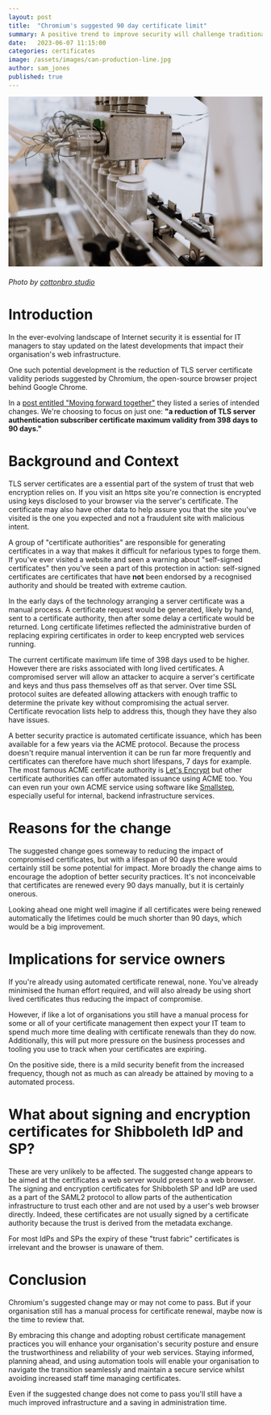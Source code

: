 ```yaml
---
layout: post
title:  "Chromium's suggested 90 day certificate limit"
summary: A positive trend to improve security will challenge traditional behaviours around server certificates.
date:   2023-06-07 11:15:00
categories: certificates
image: /assets/images/can-production-line.jpg
author: sam_jones
published: true
---
```


![A can production line](/assets/images/can-production-line.jpg)

###### Photo by [cottonbro studio](https://www.pexels.com/@cottonbro/)

# Introduction

In the ever-evolving landscape of Internet security it is essential for IT managers to stay updated on the latest
developments that impact their organisation's web infrastructure.

One such potential development is the reduction of TLS server certificate validity periods suggested by Chromium, the
open-source browser project behind Google Chrome.

In
a [post entitled "Moving forward together"](https://www.chromium.org/Home/chromium-security/root-ca-policy/moving-forward-together/)
they listed a series of intended changes. We're choosing to focus on just one: **"a reduction of TLS server
authentication subscriber certificate maximum validity from 398 days to 90 days."**

# Background and Context

TLS server certificates are a essential part of the system of trust that web encryption relies on.
If you visit an https site you're connection is encrypted using keys disclosed to your browser via the server's
certificate. The certificate may also have other data to help assure you that the site you've visited is the one you
expected and not a fraudulent site with malicious intent.

A group of "certificate authorities" are responsible for generating certificates in a way that makes it difficult for
nefarious types to forge them. 
If you've ever visited a website and seen a warning about "self-signed certificates" then you've seen a part of this
protection in action: self-signed certificates are certificates that have **not** been endorsed by a recognised authority
and should be treated with extreme caution.

In the early days of the technology arranging a server certificate was a manual process. A certificate request would be
generated, likely by hand, sent to a certificate authority, then after some delay a certificate would be returned. Long
certificate lifetimes reflected the administrative burden of replacing expiring certificates in order to keep encrypted
web services running.

The current certificate maximum life time of 398 days used to be higher. However there are risks associated with long
lived certificates. A compromised server will allow an attacker to acquire a server's certificate and keys and thus pass
themselves off as that server. Over time SSL protocol suites are defeated allowing attackers with enough traffic to
determine the private key without compromising the actual server. Certificate revocation lists help to address this,
though they have they also have issues.

A better security practice is automated certificate issuance, which has been available for a few years via the ACME protocol.
Because the process doesn't require manual intervention it can be run far more frequently and certificates can therefore have much
short lifespans, 7 days for example. The most famous ACME certificate authority is [Let's Encrypt](https://letsencrypt.org/)
but other certificate authorities can offer automated issuance using ACME too. You can even run your own ACME service using
software like [Smallstep](https://smallstep.com/blog/private-acme-server/), especially useful for internal, 
backend infrastructure services.

# Reasons for the change

The suggested change goes someway to reducing the impact of compromised certificates, but with a lifespan of 90 days
there would certainly still be some potential for impact. More broadly the change aims to encourage the adoption of
better security practices. It's not inconceivable that certificates are renewed every 90 days manually, but it is
certainly onerous.

Looking ahead one might well imagine if all certificates were being renewed automatically the lifetimes could be much
shorter than 90 days, which would be a big improvement.

# Implications for service owners

If you're already using automated certificate renewal, none. You've already minimised the human effort required, and
will also already be using short lived certificates thus reducing the impact of compromise.

However, if like a lot of organisations you still have a manual process for some or all of your certificate management
then expect your IT team to spend much more time dealing with certificate renewals than they do now. Additionally, this
will put more pressure on the business processes and tooling you use to track when your certificates are expiring.

On the positive side, there is a mild security benefit from the increased frequency, though not as much as can already
be attained by moving to a automated process.

# What about signing and encryption certificates for Shibboleth IdP and SP?

These are very unlikely to be affected. The suggested change appears to be aimed at the certificates a web server would
present to a web browser. The signing and encryption certificates for Shibboleth SP and IdP are used as a part of the
SAML2 protocol to allow parts of the authentication infrastructure to trust each other and are not used by a user's web
browser directly. Indeed, these certificates are not usually signed by a certificate authority because the trust is
derived from the metadata exchange. 

For most IdPs and SPs the expiry of these "trust fabric" certificates is irrelevant and
the browser is unaware of them.

# Conclusion

Chromium's suggested change may or may not come to pass. But if your organisation still has a manual process for
certificate renewal, maybe now is the time to review that.

By embracing this change and adopting robust certificate management practices you will enhance your organisation's
security posture and ensure the trustworthiness and reliability of your web services. Staying informed, planning ahead,
and using automation tools will enable your organisation to navigate the transition seamlessly and maintain a secure
service whilst avoiding increased staff time managing certificates.

Even if the suggested change does not come to pass you'll still have a much improved infrastructure and a saving in
administration time.
